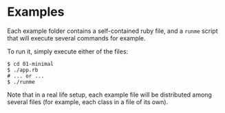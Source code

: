 Examples
==================================================

Each example folder contains a self-contained ruby file, and a `runme` script
that will execute several commands for example.

To run it, simply execute either of the files:

```shell
$ cd 01-minimal
$ ./app.rb
# ... or ...
$ ./runme
```

Note that in a real life setup, each example file will be distributed among
several files (for example, each class in a file of its own).

